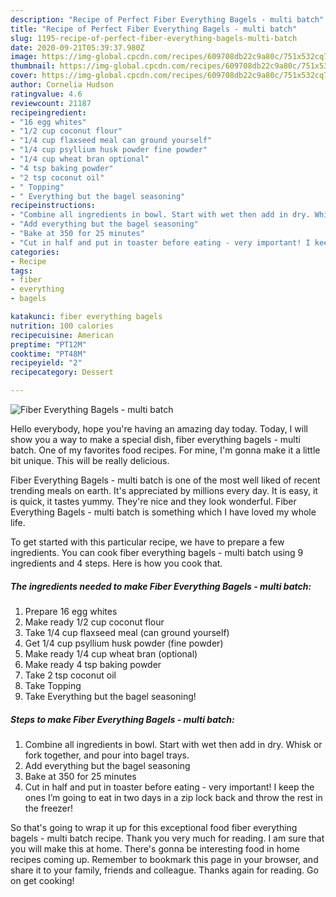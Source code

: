 ```yaml
---
description: "Recipe of Perfect Fiber Everything Bagels - multi batch"
title: "Recipe of Perfect Fiber Everything Bagels - multi batch"
slug: 1195-recipe-of-perfect-fiber-everything-bagels-multi-batch
date: 2020-09-21T05:39:37.980Z
image: https://img-global.cpcdn.com/recipes/609708db22c9a80c/751x532cq70/fiber-everything-bagels-multi-batch-recipe-main-photo.jpg
thumbnail: https://img-global.cpcdn.com/recipes/609708db22c9a80c/751x532cq70/fiber-everything-bagels-multi-batch-recipe-main-photo.jpg
cover: https://img-global.cpcdn.com/recipes/609708db22c9a80c/751x532cq70/fiber-everything-bagels-multi-batch-recipe-main-photo.jpg
author: Cornelia Hudson
ratingvalue: 4.6
reviewcount: 21187
recipeingredient:
- "16 egg whites"
- "1/2 cup coconut flour"
- "1/4 cup flaxseed meal can ground yourself"
- "1/4 cup psyllium husk powder fine powder"
- "1/4 cup wheat bran optional"
- "4 tsp baking powder"
- "2 tsp coconut oil"
- " Topping"
- " Everything but the bagel seasoning"
recipeinstructions:
- "Combine all ingredients in bowl. Start with wet then add in dry. Whisk or fork together, and pour into bagel trays."
- "Add everything but the bagel seasoning"
- "Bake at 350 for 25 minutes"
- "Cut in half and put in toaster before eating - very important! I keep the ones I’m going to eat in two days in a zip lock back and throw the rest in the freezer!"
categories:
- Recipe
tags:
- fiber
- everything
- bagels

katakunci: fiber everything bagels 
nutrition: 100 calories
recipecuisine: American
preptime: "PT12M"
cooktime: "PT48M"
recipeyield: "2"
recipecategory: Dessert

---
```



![Fiber Everything Bagels - multi batch](https://img-global.cpcdn.com/recipes/609708db22c9a80c/751x532cq70/fiber-everything-bagels-multi-batch-recipe-main-photo.jpg)

Hello everybody, hope you're having an amazing day today. Today, I will show you a way to make a special dish, fiber everything bagels - multi batch. One of my favorites food recipes. For mine, I'm gonna make it a little bit unique. This will be really delicious.



Fiber Everything Bagels - multi batch is one of the most well liked of recent trending meals on earth. It's appreciated by millions every day. It is easy, it is quick, it tastes yummy. They're nice and they look wonderful. Fiber Everything Bagels - multi batch is something which I have loved my whole life.


To get started with this particular recipe, we have to prepare a few ingredients. You can cook fiber everything bagels - multi batch using 9 ingredients and 4 steps. Here is how you cook that.

<!--inarticleads1-->

##### The ingredients needed to make Fiber Everything Bagels - multi batch:

1. Prepare 16 egg whites
1. Make ready 1/2 cup coconut flour
1. Take 1/4 cup flaxseed meal (can ground yourself)
1. Get 1/4 cup psyllium husk powder (fine powder)
1. Make ready 1/4 cup wheat bran (optional)
1. Make ready 4 tsp baking powder
1. Take 2 tsp coconut oil
1. Take  Topping
1. Take  Everything but the bagel seasoning!




<!--inarticleads2-->

##### Steps to make Fiber Everything Bagels - multi batch:

1. Combine all ingredients in bowl. Start with wet then add in dry. Whisk or fork together, and pour into bagel trays.
1. Add everything but the bagel seasoning
1. Bake at 350 for 25 minutes
1. Cut in half and put in toaster before eating - very important! I keep the ones I’m going to eat in two days in a zip lock back and throw the rest in the freezer!




So that's going to wrap it up for this exceptional food fiber everything bagels - multi batch recipe. Thank you very much for reading. I am sure that you will make this at home. There's gonna be interesting food in home recipes coming up. Remember to bookmark this page in your browser, and share it to your family, friends and colleague. Thanks again for reading. Go on get cooking!
